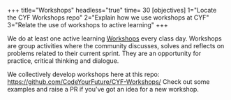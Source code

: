 +++
title="Workshops"
headless="true"
time= 30
[objectives]
1="Locate the CYF Workshops repo"
2="Explain how we use workshops at CYF"
3="Relate the use of workshops to active learning"
+++

We do at least one active learning [Workshops](https://github.com/CodeYourFuture/CYF-Workshops/) every class day.
Workshops are group activities where the community discusses, solves and reflects on problems related to their current sprint. They are an opportunity for practice, critical thinking and dialogue.

We collectively develop workshops here at this repo: https://github.com/CodeYourFuture/CYF-Workshops/
Check out some examples and raise a PR if you've got an idea for a new workshop.
